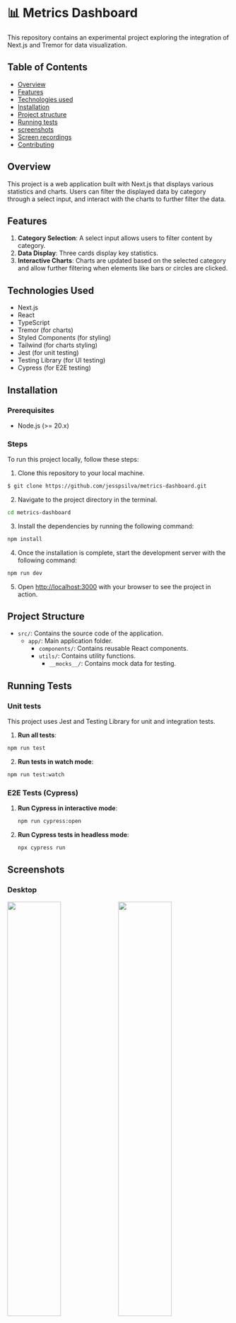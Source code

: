 # 📊 Metrics Dashboard

This repository contains an experimental project exploring the integration of Next.js and Tremor for data visualization.

## Table of Contents

- [Overview](#overview)
- [Features](#features)
- [Technologies used](#technologies-used)
- [Installation](#installation)
- [Project structure](#project-structure)
- [Running tests](#running-tests)
- [screenshots](#screenshots)
- [Screen recordings](#screen-recordings)
- [Contributing](#contributing)

## Overview

This project is a web application built with Next.js that displays various statistics and charts. Users can filter the displayed data by category through a select input, and interact with the charts to further filter the data.

## Features

1. **Category Selection**: A select input allows users to filter content by category.
2. **Data Display**: Three cards display key statistics.
3. **Interactive Charts**: Charts are updated based on the selected category and allow further filtering when elements like bars or circles are clicked.


## Technologies Used

- Next.js
- React
- TypeScript
- Tremor (for charts)
- Styled Components (for styling)
- Tailwind (for charts styling)
- Jest (for unit testing)
- Testing Library (for UI testing)
- Cypress (for E2E testing)

## Installation

### Prerequisites

- Node.js (>= 20.x)

### Steps

To run this project locally, follow these steps:

1. Clone this repository to your local machine.

```bash
$ git clone https://github.com/jesspsilva/metrics-dashboard.git
```

2. Navigate to the project directory in the terminal.

```bash
cd metrics-dashboard
```

3. Install the dependencies by running the following command:

```bash
npm install
```

4. Once the installation is complete, start the development server with the following command:

```bash
npm run dev
```

5. Open [http://localhost:3000](http://localhost:3000) with your browser to see the project in action.

## Project Structure

- `src/`: Contains the source code of the application.
  - `app/`: Main application folder.
    - `components/`: Contains reusable React components.
    - `utils/`: Contains utility functions.
      - `__mocks__/`: Contains mock data for testing.

## Running Tests

### Unit tests

This project uses Jest and Testing Library for unit and integration tests.

1. **Run all tests**:

```bash
npm run test
```

2. **Run tests in watch mode**:

```bash
npm run test:watch
```

### E2E Tests (Cypress)

1. **Run Cypress in interactive mode**:

   ```bash
   npm run cypress:open
   ```

2. **Run Cypress tests in headless mode**:
   ```bash
   npx cypress run
   ```

## Screenshots
### Desktop
<p float="left">
  <img src="https://github.com/jesspsilva/metrics-dashboard/assets/24191107/d220e4c5-fa49-4fa2-b718-8c436837b3f3" width="49%" />
  <img src="https://github.com/jesspsilva/metrics-dashboard/assets/24191107/e381d531-4840-40b4-bae5-de35723a4495" width="49%" />
</p>

<p float="left">
  <img src="https://github.com/jesspsilva/metrics-dashboard/assets/24191107/5a009f47-212e-4084-addc-232187b1f986" width="49%" />
  <img src="https://github.com/jesspsilva/metrics-dashboard/assets/24191107/b717700d-6542-4aa2-a46c-b9914cb49ff6" width="49%" />
</p>

### Mobile
<p float="left">
  <img width="413" alt="mobile_1" src="https://github.com/jesspsilva/metrics-dashboard/assets/24191107/4aadfab8-160d-4338-9aa3-7f49db7934bc">
  <img width="412" alt="mobile_2" src="https://github.com/jesspsilva/metrics-dashboard/assets/24191107/1c06f4c1-ded6-42e9-ab34-ef2b68e8e582">
</p>
<p float="left">
  <img width="414" alt="mobile_3" src="https://github.com/jesspsilva/metrics-dashboard/assets/24191107/7df4e549-7a02-4c0f-8d5f-2c6040cd22a4">
  <img width="412" alt="mobile_4" src="https://github.com/jesspsilva/metrics-dashboard/assets/24191107/4d553256-45ca-431f-907a-ba895e840737">
</p>

## Screen recordings

### Desktop
![project_desktop](https://github.com/jesspsilva/metrics-dashboard/assets/24191107/ebaf5946-a09e-4531-b12c-8c2a4398ae03)

### Mobile
![project_mobile](https://github.com/jesspsilva/metrics-dashboard/assets/24191107/ab1722fc-984e-4ee4-bef0-d294902a7be2)

## Contributing

Contributions to this project are welcome! If you have any ideas, bug fixes, or enhancements, please feel free to open an issue or submit a pull request. Make sure to follow the existing code style and provide clear documentation for your changes. Just take into account that this is an experimental project and a work in progress.





